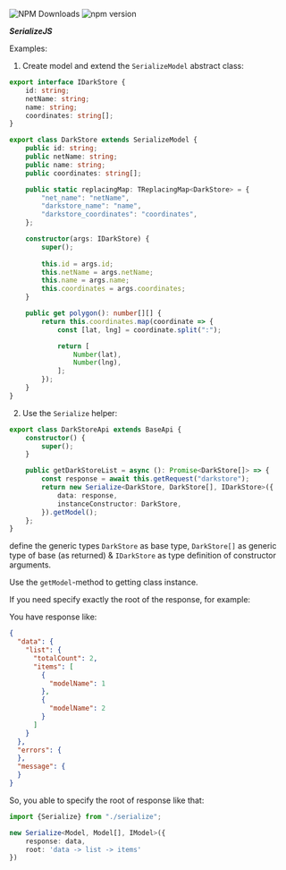 ![NPM Downloads](https://img.shields.io/npm/dw/@elexpr/serializejs)
![npm version](https://badge.fury.io/js/@elexpr%2Fserializejs.svg)

***SerializeJS***

Examples:

1. Create model and extend the `SerializeModel` abstract class:

```typescript
export interface IDarkStore {
	id: string;
	netName: string;
	name: string;
	coordinates: string[];
}

export class DarkStore extends SerializeModel {
	public id: string;
	public netName: string;
	public name: string;
	public coordinates: string[];

	public static replacingMap: TReplacingMap<DarkStore> = {
		"net_name": "netName",
		"darkstore_name": "name",
		"darkstore_coordinates": "coordinates",
	};

	constructor(args: IDarkStore) {
		super();
        
		this.id = args.id;
		this.netName = args.netName;
		this.name = args.name;
		this.coordinates = args.coordinates;
	}

	public get polygon(): number[][] {
		return this.coordinates.map(coordinate => {
			const [lat, lng] = coordinate.split(":");

			return [
				Number(lat),
				Number(lng),
			];
		});
	}
}
```

2. Use the `Serialize` helper:
```typescript
export class DarkStoreApi extends BaseApi {
	constructor() {
		super();
	}

	public getDarkStoreList = async (): Promise<DarkStore[]> => {
		const response = await this.getRequest("darkstore");
		return new Serialize<DarkStore, DarkStore[], IDarkStore>({
			data: response,
			instanceConstructor: DarkStore,
		}).getModel();
	};
}
```

define the generic types `DarkStore` as base type, `DarkStore[]` as generic type of base (as returned) & `IDarkStore` as type definition of constructor arguments.

Use the `getModel`-method to getting class instance.


If you need specify exactly the root of the response, for example:

You have response like:

```json
{
  "data": {
    "list": {
      "totalCount": 2,
      "items": [
        {
          "modelName": 1
        },
        {
          "modelName": 2
        }
      ]
    }
  },
  "errors": {
  },
  "message": {
  }
}
```

So, you able to specify the root of response like that:

```typescript
import {Serialize} from "./serialize";

new Serialize<Model, Model[], IModel>({
    response: data,
    root: 'data -> list -> items'
})
```